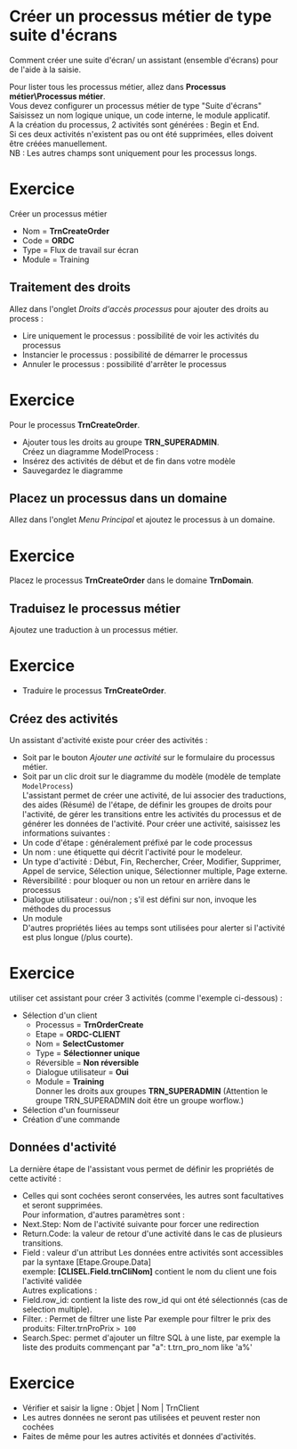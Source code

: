 Créer un processus métier de type suite d'écrans
=================================
Comment créer une suite d'écran/ un assistant (ensemble d'écrans) pour de l'aide à la saisie.

Pour lister tous les processus métier, allez dans **Processus métier\Processus métier**.  
Vous devez configurer un processus métier de type "Suite d'écrans"
Saisissez un nom logique unique, un code interne, le module applicatif.  
A la création du processus, 2 activités sont générées : Begin et End.  
Si ces deux activités n'existent pas ou ont été supprimées, elles doivent être créées manuellement.  
NB : Les autres champs sont uniquement pour les processus longs.  

Exercice
====================
Créer un processus métier  
- Nom = **TrnCreateOrder**  
- Code = **ORDC**
- Type = Flux de travail sur écran  
- Module = Training  


Traitement des droits
--------------------------

Allez dans l'onglet _Droits d'accès processus_ pour ajouter des droits au process :  
- Lire uniquement le processus : possibilité de voir les activités du processus
- Instancier le processus : possibilité de démarrer le processus  
- Annuler le processus : possibilité d'arrêter le processus  

Exercice
====================
Pour le processus **TrnCreateOrder**.   
- Ajouter tous les droits au groupe **TRN_SUPERADMIN**.  
Créez un diagramme ModelProcess :  
- Insérez des activités de début et de fin dans votre modèle  
- Sauvegardez le diagramme  

Placez un processus dans un domaine
---------------------------------

Allez dans l'onglet _Menu Principal_ et ajoutez le processus à un domaine.

Exercice
====================
Placez le processus **TrnCreateOrder** dans le domaine **TrnDomain**.


Traduisez le processus métier
--------------------------------------

Ajoutez une traduction à un processus métier.  

Exercice
====================
- Traduire le processus **TrnCreateOrder**.  


Créez des activités
-------------------------
Un assistant d'activité existe pour créer des activités :  
- Soit par le bouton _Ajouter une activité_ sur le formulaire du processus métier.  
- Soit par un clic droit sur le diagramme du modèle (modèle de template `ModelProcess`)    
L'assistant permet de créer une activité, de lui associer des traductions, des aides (Résumé) de l'étape, de définir les groupes de droits pour l'activité, de gérer les transitions entre les activités du processus et de générer les données de l'activité.
Pour créer une activité, saisissez les informations suivantes :  
- Un code d'étape : généralement préfixé par le code processus  
- Un nom : une étiquette qui décrit l'activité pour le modeleur.  
- Un type d'activité : Début, Fin, Rechercher, Créer, Modifier, Supprimer, Appel de service, Sélection unique, Sélectionner multiple, Page externe.  
- Réversibilité : pour bloquer ou non un retour en arrière dans le processus  
- Dialogue utilisateur : oui/non ; s'il est défini sur non, invoque les méthodes du processus  
- Un module  
D'autres propriétés liées au temps sont utilisées pour alerter si l'activité est plus longue (/plus courte).  

Exercice
====================
utiliser cet assistant pour créer 3 activités (comme l'exemple ci-dessous) :  
- Sélection d'un client  
	- Processus = **TrnOrderCreate**
	- Etape = **ORDC-CLIENT**  
	- Nom = **SelectCustomer**  
	- Type = **Sélectionner unique**
	- Réversible = **Non réversible**  
	- Dialogue utilisateur = **Oui**  
	- Module = **Training**  
Donner les droits aux groupes **TRN_SUPERADMIN** (Attention le groupe TRN_SUPERADMIN doit être un groupe worflow.)
- Sélection d'un fournisseur
- Création d'une commande


Données d'activité
----------------------
La dernière étape de l'assistant vous permet de définir les propriétés de cette activité :  
- Celles qui sont cochées seront conservées, les autres sont facultatives et seront supprimées.  
Pour information, d'autres paramètres sont :  
- Next.Step: Nom de l'activité suivante pour forcer une redirection   
- Return.Code: la valeur de retour d'une activité dans le cas de plusieurs transitions.  
- Field <field name>: valeur d'un attribut
Les données entre activités sont accessibles par la syntaxe [Etape.Groupe.Data]  
exemple: **[CLISEL.Field.trnCliNom]** contient le nom du client une fois l'activité validée  
Autres explications :
- Field.row_id: contient la liste des row_id qui ont été sélectionnés (cas de selection multiple).   
- Filter.<field> : Permet de filtrer une liste Par exemple pour filtrer le prix des produits: Filter.trnProPrix `> 100`  
- Search.Spec: permet d'ajouter un filtre SQL à une liste, par exemple la liste des produits commençant par "a": t.trn_pro_nom like 'a%'  

Exercice
====================
- Vérifier et saisir la ligne : Objet | Nom | TrnClient  
- Les autres données ne seront pas utilisées et peuvent rester non cochées  
- Faites de même pour les autres activités et données d'activités.
